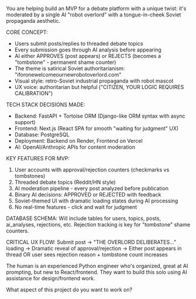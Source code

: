 You are helping build an MVP for a debate platform with a unique twist: it's moderated by a single AI "robot overlord" with a tongue-in-cheek Soviet propaganda aesthetic.

CORE CONCEPT:
- Users submit posts/replies to threaded debate topics
- Every submission goes through AI analysis before appearing
- AI either APPROVES (post appears) or REJECTS (becomes a "tombstone" - permanent shame counter)
- The theme is satirical Soviet authoritarianism: "iforonewelcomeournewrobotoverlord.com"
- Visual style: retro-Soviet industrial propaganda with robot mascot
- UX voice: authoritarian but helpful ("CITIZEN, YOUR LOGIC REQUIRES CALIBRATION")

TECH STACK DECISIONS MADE:
- Backend: FastAPI + Tortoise ORM (Django-like ORM syntax with async support)
- Frontend: Next.js (React SPA for smooth "waiting for judgment" UX)
- Database: PostgreSQL
- Deployment: Backend on Render, Frontend on Vercel
- AI: OpenAI/Anthropic APIs for content moderation

KEY FEATURES FOR MVP:
1. User accounts with approval/rejection counters (checkmarks vs tombstones)
2. Threaded debate topics (Reddit/HN style)
3. AI moderation pipeline - every post analyzed before publication
4. Binary AI decisions: APPROVED or REJECTED with feedback
5. Soviet-themed UI with dramatic loading states during AI processing
6. No real-time features - click and wait for judgment

DATABASE SCHEMA: Will include tables for users, topics, posts, ai_analyses, rejections, etc. Rejection tracking is key for "tombstone" shame counters.

CRITICAL UX FLOW:
Submit post → "THE OVERLORD DELIBERATES..." loading → Dramatic reveal of approval/rejection → Either post appears in thread OR user sees rejection reason + tombstone count increases

The human is an experienced Python engineer who's organized, great at AI prompting, but new to React/frontend. They want to build this solo using AI assistance for design/frontend work.

What aspect of this project do you want to work on?
